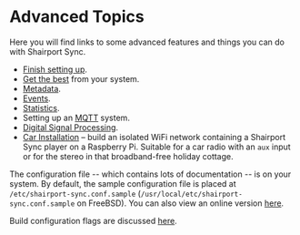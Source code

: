 # Advanced Topics
Here you will find links to some advanced features and things you can do with Shairport Sync.
* [Finish setting up](InitialConfiguration.md).
* [Get the best](GetTheBest.md) from your system.
* [Metadata](Metadata.md).
* [Events](Events.md).
* [Statistics](Statistics.md).
* Setting up an [MQTT](../MQTT.md) system.
* [Digital Signal Processing](https://github.com/mikebrady/shairport-sync/wiki/Digital-Signal-Processing-with-Shairport-Sync).
* [Car Installation](CAR%20INSTALL.md)
– build an isolated WiFi network containing a Shairport Sync player on a Raspberry Pi. Suitable for a car radio with an `aux` input or for the stereo in that broadband-free holiday cottage.

The configuration file -- which contains lots of documentation -- is on your system. By default, the sample configuration file is 
placed at `/etc/shairport-sync.conf.sample` (`/usr/local/etc/shairport-sync.conf.sample` on FreeBSD).
You can also view an online version [here](https://github.com/mikebrady/shairport-sync/blob/master/scripts/shairport-sync.conf).

Build configuration flags are discussed [here](CONFIGURATION%20FLAGS.md).
